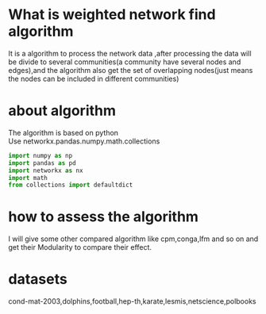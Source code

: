 # What is weighted network find algorithm  
It is a algorithm to process the network data ,after processing the data will be divide to several communities(a community have several nodes and edges),and the algorithm also get the set of overlapping nodes(just means the nodes can be included in different communities)

# about algorithm  
The algorithm is based on python  
Use networkx.pandas.numpy.math.collections
```python
import numpy as np
import pandas as pd
import networkx as nx
import math
from collections import defaultdict
```
# how to assess the algorithm  
I will give some other compared algorithm like cpm,conga,lfm and so on and get their Modularity to compare their effect.

# datasets
cond-mat-2003,dolphins,football,hep-th,karate,lesmis,netscience,polbooks
